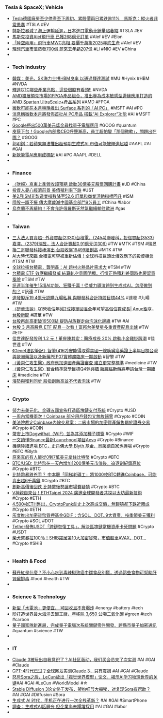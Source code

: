 ### Tesla & SpaceX; Vehicle
- [Tesla德國廠房至少停產至下周初、累股價兩日累跌逾11%　馬斯克：縱火者非常愚蠢](https://inews.hket.com/article/3718613/TSLA｜Tesla德國廠房至少停產至下周初、累股價兩日累跌逾11-%E3%80%80馬斯克：縱火者非常愚蠢) #TSLA #EV
- [特斯拉暴減？海上運輸延遲，日本進口電動車銷量陷萎縮](https://finance.technews.tw/2024/03/06/japan-imported-ev-sales-shrink/) #TSLA #EV
- [馬斯克投資Alef飛行車 已獲268億元訂單](https://ec.ltn.com.tw/article/breakingnews/4596749) #Alef #EV #Elon
- [「陸空兩用」飛行車MWC亮相 要價千萬拚2025年底生產](https://tw.news.yahoo.com/陸空兩用-飛行車mwc亮相-要價千萬拚2025年底生產-083643223.html) #Alef #EV
- [理想汽車市值蒸發700億 蔚來去年虧207億](https://www.epochtimes.com/b5/24/3/5/n14195615.htm) #LI #NIO #EV #China
-
- ### Tech Industry
- [韓媒：美光、SK海力士拼HBM良率 以通過輝達測試](https://news.cnyes.com/news/id/5474114) #MU #Hynix #HBM #NVDA
- [輝達GTC哪些產業亮點，這些個股有看頭!!](https://news.cnyes.com/news/id/5475464) #NVDA
- [AMD擴展領先市場的FPGA產品組合，推出專為成本敏感型邊緣應用打造的AMD Spartan UltraScale+產品系列](https://n.yam.com/Article/20240306909416) #AMD #FPGA
- [微軟可能在本月稍晚推出 Surface 系列的「AI PC」](https://tw.news.yahoo.com/microsoft-may-debut-its-first-ai-pcs-later-this-month-082202171.html) #MSFT #AI #PC
- [消息稱微軟本月將發佈首批AI PC產品 搭載“AI Explorer”功能](https://m.hk.investing.com/news/stock-market-news/article-473039) #AI #MSFT #PC
- [Google祭出500萬美元獎金尋找量子電腦應用](https://www.ithome.com.tw/news/161609) #GOOG #quantum
- [皮蔡下台！Google內部換CEO呼聲漸高，員工超怕變「那個微軟」，問題出在哪？](https://www.bnext.com.tw/article/78517/google-sundar-pichai-step-down) #GOOG
- [郭明錤：若蘋果無法推出超預期生成式AI 市值可能被輝達超越](https://news.cnyes.com/news/id/5474507) #AAPL #AI #GAI
- [新款筆電AI應用成標配](https://www.chinatimes.com/newspapers/20240306000676-260113) #AI #PC #AAPL #DELL
-
- ### Finance
- [〈財報〉京東上季營收超預期 啟動30億美元股票回購計畫](https://m.cnyes.com/news/id/5475987) #JD #China
- [投資人憂心經濟前景 美債殖利率下跌](https://news.cnyes.com/news/id/5474093) #UST
- [美2月ISM非製造業指數降至52.6 訂單和商業活動指標回升](https://news.cnyes.com/news/id/5474401) #ISM
- [陸股一蹶不振 傳大摩裁減中國基金部門9%員工](https://news.cnyes.com/news/id/5475788) #China #labor
- [烏克蘭不再續約！不會允許俄羅斯天然氣繼續輸往歐洲](https://news.cnyes.com/news/id/5474589) #gas
-
- ### Taiwan
- [三大法人買賣超– 外資買超(2330)台積電、(2454)聯發科，投信買超(3533)嘉澤、(2379)瑞昱，法人合計賣超0.91億元(0306)](https://www.sinotrade.com.tw/richclub/hotstock/三大法人買賣超-–-外資買超-2330-台積電--2454-聯發科-投信買超-3533-嘉澤--2379-瑞昱-法人合計賣超0-91億元--0306--65e82cb291607873ccdb3410) #TW #MTK #TSM #瑞昱
- [換二哥聯發科接棒演出 台股收盤19499續創高](https://news.ttv.com.tw/news/11303060025900N) #MTK #TW
- [AI大時代來臨 台積電可望被重新估價！全球科技巨頭比價效應下的投資機會](https://www.wealth.com.tw/articles/40190edb-3f5e-43c3-9e2e-6a95ae6e4ad8) #TSM #TW
- [全球拉攏台積電，龔明鑫：AI 題材火熱晶片需求大](https://finance.technews.tw/2024/03/06/tsmc-ai-chip/) #TSM #TW
- [台積電 ETF 效應繼續發威 結算軋空意圖明顯，行情正熱賺利差同時也要留意風險](https://news.cnyes.com/news/id/5475431) #TSM #TW
- [訊連半年催生15項AI功能、狂賺千萬！從威力導演跨到生成式AI，怎麼做到的？](https://www.bnext.com.tw/article/78525/cyberlink-ai-generativeai-2023-creative-powerdirector) #訊連 #TW
- [達發擬斥19.4億元認購九暘私募 與聯發科合計持股目標44%](https://news.cnyes.com/news/id/5475652) #達發 #九暘 #TW
- [〈研華法說〉Q1營收估年減2成接單回溫全年可望高個位數成長| Anue鉅亨- 台股新聞](https://news.cnyes.com/news/id/5475561) #研華 #TW
- [台股再創高衝破19500點 提防AI族群走向泡沫化邊緣](https://news.cnyes.com/news/id/5475663) #TW #AI
- [台股 3 月高股息 ETF 配息一次看！富邦台美雙星多重資產配息出爐](https://finance.technews.tw/2024/03/06/multi-asset/) #TW #ETF
- [佳世達配發股利 1.2 元！董座陳其宏：醫療成長 20% 啟動小金雞掛牌潮](https://finance.technews.tw/2024/03/06/pharmacy/) #佳世達 #TW
- [《Genet法說筆記》智擎(4162)安能得取得美國一線胰臟癌藥證上半年目標台灣與歐洲藥證以及新藥PEP07實體瘤臨床一期啟動](http://www.genetinfo.com/investment/featured/item/77689.html) #智擎 #TW
- [〈黃崇仁攻生醫〉政府應加速國產藥證審查 建立更完整標準](https://news.cnyes.com/news/id/5475551) #medicine #TW
- [〈黃崇仁攻生醫〉智合精準醫學目標Q4登興櫃 胰臟癌新藥將申請台灣一期臨床](https://news.cnyes.com/news/id/5475555) #medicine #TW
- [漲勢與獲利同步 股指創新高並不代表泡沫](https://news.cnyes.com/news/id/5476024) #TW
-
- ### Crypto
- [努力去美元化，金磚五國宣佈打造區塊鏈支付系統](https://abmedia.io/brics-to-create-payment-system-based-on-blockchain) #Crypto #USD
- [一周內當機兩次！Coinbase 部分用戶錢包又無故歸零](https://blockcast.it/2024/03/05/coinbase-customers-experience-account-balances-of-0-for-second-time-in-a-week/) #Crypto #COIN
- [美法院裁定Coinbase內線交易案：二級市場的加密資產銷售屬於證券交易](https://abmedia.io/us-judge-coinbase-insider-secondary-market-sales-securities-transactions) #Crypto #COIN
- [幣安上市Dogwifhat（WIF）並為其添加種子標簽](https://www.binance.com/zh-TC/support/announcement/幣安上市dogwifhat-wif-並為其添加種子標簽-90ad67fe5be7483ea058191bfde677e4) #Crypto #WIF
- [一文讀懂Binance最新Launchpool項目Aevo](https://news.cnyes.com/news/id/5476022) #Crypto #Binance
- [機構陸續進場 BTC，史丹佛大學 Blyth 基金、貝萊德自家也捧場](https://abmedia.io/charles-r-blyth-fund-allocates-7-fund-in-btc) #Crypto #BTC #Blyth
- [原來真的有人能從0到7萬美元拿住比特幣](https://news.cnyes.com/news/id/5475740) #Crypto #BTC
- [BTC/USD: 比特幣在一天內增加1200億美元市值後，追逐創紀錄高位](https://news.cnyes.com/news/id/5474557) #Crypto #BTC
- [比特幣暴跌兇手？ 中本聰「同梯老礦工」將1000枚BTC轉進Coinbase，可能賣出超6千萬鎂](https://www.blocktempo.com/satoshi-era-mega-whale-deposit-1000-btc-to-coinbase/) #Crypto #BTC
- [創新高價後回跌 比特幣後勢讓市場費疑猜](https://news.cnyes.com/news/id/5475983) #Crypto #BTC
- [V神親自來台！ETHTaipei 2024 廣邀全球開發者共探以太坊最新技術](https://www.blocktempo.com/vtalik-comes-to-taiwan-ethtaipei-2024-invites-global-developers-explore-latest-ethereum-technology/) #Crypto #ETH
- [4,500枚ETH售出，CryptoPunk創史上次高成交價，無聊猿卻下跌近兩成](https://abmedia.io/cryptopunk-sells-for-4500-eth) #Crypto #ETH
- [灰度推出加密貨幣質押基金GDIF：含SOL、DOT..9大資產，按季領美元獲利](https://www.blocktempo.com/grayscale-introduces-a-crypto-staking-fund/) #Crypto #SOL #DOT
- [Tether發佈USDT「跨鏈恢復工具」，解決區塊鏈當機資產卡死問題](https://www.blocktempo.com/tether-launches-official-recovery-tool/) #Crypto #USDT
- [柴犬幣暴拉100％！SHIB躍居第10大加密貨幣，市值超車AVAX、DOT…](https://www.blocktempo.com/shiba-inu-coin-surges-100-percent/) #Crypto #SHIB
-
- ### Health & Food
- [蘇丹紅是什麼？不小心吃到毒辣椒致癌中鏢食品別慌，透過這些食物可幫助肝腎臟排毒](https://www.elle.com/tw/beauty/health/g60069523/sudan-red-nutrition/) #food #health #TW
-
- ### Science & Technology
- [新型「水電池」更便宜、 可回收且不會爆炸](https://www.techbang.com/posts/113590-water-battery-recyclable) #energy #battery #tech
- [盼打造世界最大海洋去碳工廠，年移除 3,650 公噸二氧化碳](https://technews.tw/2024/03/06/ocean-based-carbon-dioxide-removal-plant/) #green #tech #carbon
- [量子國家隊新進展，完成量子電腦次系統關鍵零件開發、跨縣市量子加密通訊](https://technews.tw/2024/03/06/quantum-bit-computer-national-team/) #quantum #science #TW
-
- ### IT
- [Claude 3被玩出自我意识了？AI社区轰动，我们买会员来了次实测](https://www.jiqizhixin.com/articles/2024-03-06-4) #AI #GAI #Claude
- [GPT-4时代已过？全球网友实测Claude 3，只有震撼](https://www.jiqizhixin.com/articles/2024-03-05-4) #AI #GAI #Claude
- [怒斥Sora之后，LeCun放出「视觉世界模型」论文，揭示AI学习物理世界的关键​](https://www.jiqizhixin.com/articles/2024-03-05-3) #AI #GAI #LeCun #WorldModel #☆
- [Stable Diffusion 3论文终于发布，架构细节大揭秘，对复现Sora有帮助？](https://www.jiqizhixin.com/articles/2024-03-06-3) #AI #GAI #Diffusion #Sora
- [生成式 AI 时代，手机正在进行一次全栈革新？](https://www.jiqizhixin.com/articles/2024-03-05-5) #AI #GAI #SmartPhone
- [調查：生成式AI話題夯 但企業尚未踴躍採用](https://m.moneydj.com/f1a.aspx?a=10dee387-2636-4187-9e46-ed33681cc609) #AI #GAI #labor
-